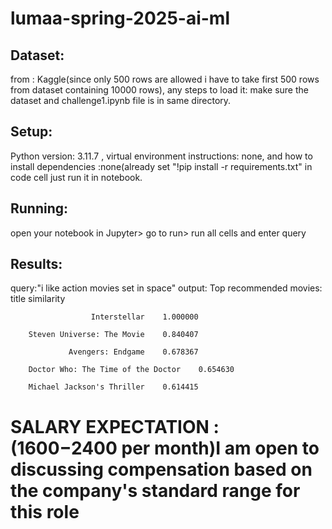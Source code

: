 # lumaa-spring-2025-ai-ml
## Dataset:
from : Kaggle(since only 500 rows are allowed i have to take first 500 rows from dataset containing 10000 rows), any steps to load it: make sure the dataset and challenge1.ipynb file is in same directory.

## Setup: 
Python version: 3.11.7 , virtual environment instructions: none, and how to install dependencies :none(already set "!pip install -r requirements.txt" in code cell just run it in notebook.

## Running: 
open your notebook in Jupyter> go to run> run all cells and enter query 

## Results:
query:"i like action movies set in space"
output:  Top recommended movies:
                             title  similarity
                             
                      Interstellar    1.000000
                      
        Steven Universe: The Movie    0.840407
        
                 Avengers: Endgame    0.678367
                 
        Doctor Who: The Time of the Doctor    0.654630

        Michael Jackson's Thriller    0.614415


# SALARY EXPECTATION : (1600$-2400$ per month)I am open to discussing compensation based on the company's standard range for this role

